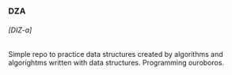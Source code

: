 ### DZA
###### _[DIZ-a]_

Simple repo to practice data structures created by algorithms and algorightms written with data structures. Programming ouroboros.

